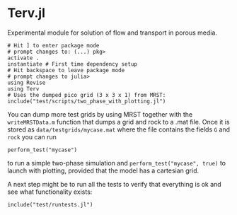 # Terv.jl

Experimental module for solution of flow and transport in porous media.

```
# Hit ] to enter package mode
# prompt changes to: (...) pkg>
activate .
instantiate # First time dependency setup
# Hit backspace to leave package mode
# prompt changes to julia>
using Revise
using Terv
# Uses the dumped pico grid (3 x 3 x 1) from MRST:
include("test/scripts/two_phase_with_plotting.jl")
```

You can dump more test grids by using MRST together with the `writeMRSTData.m` function that dumps a grid and rock to a .mat file. Once it is stored as `data/testgrids/mycase.mat` where the file contains the fields `G` and `rock` you can run 
```
perform_test("mycase")
```
to run a simple two-phase simulation and 
```perform_test("mycase", true)```
to launch with plotting, provided that the model has a cartesian grid.

A next step might be to run all the tests to verify that everything is ok and see what functionality exists:
```
include("test/runtests.jl")
```
